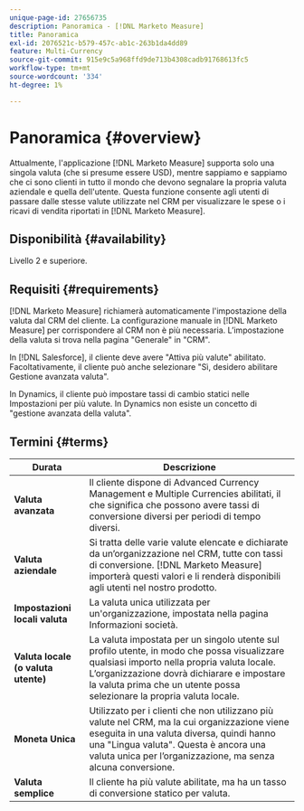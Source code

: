 ```yaml
---
unique-page-id: 27656735
description: Panoramica - [!DNL Marketo Measure]
title: Panoramica
exl-id: 2076521c-b579-457c-ab1c-263b1da4dd89
feature: Multi-Currency
source-git-commit: 915e9c5a968ffd9de713b4308cadb91768613fc5
workflow-type: tm+mt
source-wordcount: '334'
ht-degree: 1%

---
```


# Panoramica {#overview}

Attualmente, l&#39;applicazione [!DNL Marketo Measure] supporta solo una singola valuta (che si presume essere USD), mentre sappiamo e sappiamo che ci sono clienti in tutto il mondo che devono segnalare la propria valuta aziendale e quella dell&#39;utente. Questa funzione consente agli utenti di passare dalle stesse valute utilizzate nel CRM per visualizzare le spese o i ricavi di vendita riportati in [!DNL Marketo Measure].

## Disponibilità {#availability}

Livello 2 e superiore.

## Requisiti {#requirements}

[!DNL Marketo Measure] richiamerà automaticamente l&#39;impostazione della valuta dal CRM del cliente. La configurazione manuale in [!DNL Marketo Measure] per corrispondere al CRM non è più necessaria. L’impostazione della valuta si trova nella pagina &quot;Generale&quot; in &quot;CRM&quot;.

In [!DNL Salesforce], il cliente deve avere &quot;Attiva più valute&quot; abilitato. Facoltativamente, il cliente può anche selezionare &quot;Sì, desidero abilitare Gestione avanzata valuta&quot;.

In Dynamics, il cliente può impostare tassi di cambio statici nelle Impostazioni per più valute. In Dynamics non esiste un concetto di &quot;gestione avanzata della valuta&quot;.

## Termini {#terms}

| **Durata** | Descrizione |
|---|---|
| **Valuta avanzata** | Il cliente dispone di Advanced Currency Management e Multiple Currencies abilitati, il che significa che possono avere tassi di conversione diversi per periodi di tempo diversi. |
| **Valuta aziendale** | Si tratta delle varie valute elencate e dichiarate da un’organizzazione nel CRM, tutte con tassi di conversione. [!DNL Marketo Measure] importerà questi valori e li renderà disponibili agli utenti nel nostro prodotto. |
| **Impostazioni locali valuta** | La valuta unica utilizzata per un&#39;organizzazione, impostata nella pagina Informazioni società. |
| **Valuta locale (o valuta utente)** | La valuta impostata per un singolo utente sul profilo utente, in modo che possa visualizzare qualsiasi importo nella propria valuta locale. L’organizzazione dovrà dichiarare e impostare la valuta prima che un utente possa selezionare la propria valuta locale. |
| **Moneta Unica** | Utilizzato per i clienti che non utilizzano più valute nel CRM, ma la cui organizzazione viene eseguita in una valuta diversa, quindi hanno una &quot;Lingua valuta&quot;. Questa è ancora una valuta unica per l’organizzazione, ma senza alcuna conversione. |
| **Valuta semplice** | Il cliente ha più valute abilitate, ma ha un tasso di conversione statico per valuta. |
